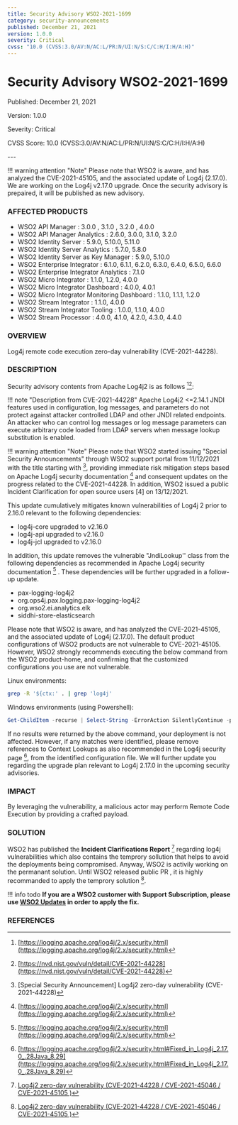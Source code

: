 ```yaml
---
title: Security Advisory WSO2-2021-1699
category: security-announcements
published: December 21, 2021
version: 1.0.0
severity: Critical
cvss: "10.0 (CVSS:3.0/AV:N/AC:L/PR:N/UI:N/S:C/C:H/I:H/A:H)"
---
```


# Security Advisory WSO2-2021-1699

<p class="doc-info">Published: December 21, 2021</p>
<p class="doc-info">Version: 1.0.0</p>
<p class="doc-info">Severity: Critical</p>
<p class="doc-info">CVSS Score: 10.0 (CVSS:3.0/AV:N/AC:L/PR:N/UI:N/S:C/C:H/I:H/A:H)</p>
---

!!! warning attention "Note"
    Please note that WSO2 is aware, and has analyzed the CVE-2021-45105, and the associated update of Log4j (2.17.0). We are working on the Log4j v2.17.0 upgrade. Once the security advisory is prepaired, it will be published as new advisory.

### AFFECTED PRODUCTS
* WSO2 API Manager : 3.0.0 , 3.1.0 , 3.2.0 , 4.0.0
* WSO2 API Manager Analytics : 2.6.0, 3.0.0, 3.1.0, 3.2.0
* WSO2 Identity Server : 5.9.0, 5.10.0, 5.11.0
* WSO2 Identity Server Analytics : 5.7.0, 5.8.0
* WSO2 Identity Server as Key Manager : 5.9.0, 5.10.0
* WSO2 Enterprise Integrator :  6.1.0, 6.1.1, 6.2.0, 6.3.0, 6.4.0, 6.5.0, 6.6.0
* WSO2 Enterprise Integrator Analytics : 7.1.0
* WSO2 Micro Integrator : 1.1.0, 1.2.0, 4.0.0
* WSO2 Micro Integrator Dashboard : 4.0.0, 4.0.1
* WSO2 Micro Integrator Monitoring Dashboard :  1.1.0, 1.1.1, 1.2.0
* WSO2 Stream Integrator : 1.1.0, 4.0.0
* WSO2 Stream Integrator Tooling : 1.0.0, 1.1.0, 4.0.0
* WSO2 Stream Processor : 4.0.0, 4.1.0, 4.2.0, 4.3.0, 4.4.0


### OVERVIEW
Log4j remote code execution zero-day vulnerability (CVE-2021-44228).


### DESCRIPTION
Security advisory contents from Apache Log4j2 is as follows [^1][^2]:

!!! note "Description from CVE-2021-44228"
    Apache Log4j2 <=2.14.1 JNDI features used in configuration, log messages, and parameters do not protect against attacker controlled LDAP and other JNDI related endpoints. An attacker who can control log messages or log message parameters can execute arbitrary code loaded from LDAP servers when message lookup substitution is enabled.

!!! warning attention "Note"
    Please note that WSO2 started issuing "Special Security Announcements" through WSO2 support portal from 11/12/2021 with the title starting with [^3], providing immediate risk mitigation steps based on Apache Log4j security documentation [^1] and consequent updates on the progress related to the CVE-2021-44228. In addition, WSO2 issued a public Incident Clarification for open source users [4] on 13/12/2021.

This update cumulatively mitigates known vulnerabilities of Log4j 2 prior to 2.16.0 relevant to the following dependencies:

* log4j-core upgraded to v2.16.0
* log4j-api upgraded to v2.16.0
* log4j-jcl upgraded to v2.16.0

In addition, this update removes the vulnerable "JndiLookup'' class from the following dependencies as recommended in Apache Log4j security documentation [^1] . These dependencies will be further upgraded in a follow-up update.

* pax-logging-log4j2
* org.ops4j.pax.logging.pax-logging-log4j2
* org.wso2.ei.analytics.elk
* siddhi-store-elasticsearch


Please note that WSO2 is aware, and has analyzed the CVE-2021-45105, and the associated update of Log4j (2.17.0). The default product configurations of WSO2 products are not vulnerable to CVE-2021-45105. However, WSO2 strongly recommends executing the below command from the WSO2 product-home, and confirming that the customized configurations you use are not vulnerable.

Linux environments:

```bash
grep -R '${ctx:' . | grep 'log4j'
```

Windows environments (using Powershell):

```powershell
Get-ChildItem -recurse | Select-String -ErrorAction SilentlyContinue -pattern '\${ctx:' | group path | select name | Select-String 'log4j'
```

If no results were returned by the above command, your deployment is not affected. However, if any matches were identified, please remove references to Context Lookups as also recommended in the Log4j security page [^5], from the identified configuration file. We will further update you regarding the upgrade plan relevant to Log4j 2.17.0 in the upcoming security advisories.


### IMPACT
By leveraging the vulnerability, a malicious actor may perform Remote Code Execution by providing a crafted payload.


### SOLUTION
WSO2 has published the **Incident Clarifications Report** [^4] regarding log4j vulnerabilities which also contains the temprory sollution that helps to avoid the deployments being compromised. Anyway, WSO2 is activily working on the permanant solution. Until WSO2 released public PR , it is highly recommanded to apply the temprory solution [^4].


!!! info todo
    **If you are a WSO2 customer with Support Subscription, please use [WSO2 Updates](https://wso2.com/updates/) in order to apply the fix.**


### REFERENCES
[^1]: [https://logging.apache.org/log4j/2.x/security.html](https://logging.apache.org/log4j/2.x/security.html)
[^2]: [https://nvd.nist.gov/vuln/detail/CVE-2021-44228](https://nvd.nist.gov/vuln/detail/CVE-2021-44228)
[^3]: [Special Security Announcement] Log4j2 zero-day vulnerability (CVE-2021-44228)
[^4]: [Log4j2 zero-day vulnerability (CVE-2021-44228 / CVE-2021-45046 / CVE-2021-45105 )](https://docs.wso2.com/pages/viewpage.action?pageId=180948677)
[^5]: [https://logging.apache.org/log4j/2.x/security.html#Fixed_in_Log4j_2.17.0_.28Java_8.29](https://logging.apache.org/log4j/2.x/security.html#Fixed_in_Log4j_2.17.0_.28Java_8.29)
